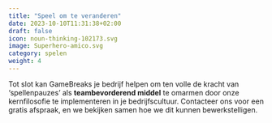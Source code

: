 ```yaml
---
title: "Speel om te veranderen"
date: 2023-10-10T11:31:38+02:00
draft: false
icon: noun-thinking-102173.svg
image: Superhero-amico.svg
category: spelen
weight: 4
---
```


Tot slot kan GameBreaks je bedrijf helpen om ten volle de kracht van ‘spellenpauzes’ als **teambevorderend middel** te omarmen door onze kernfilosofie te implementeren in je bedrijfscultuur. Contacteer ons voor een gratis afspraak, en we bekijken samen hoe we dit kunnen bewerkstelligen.
